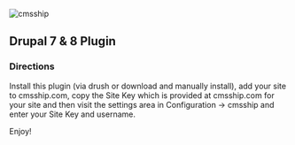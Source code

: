 ![cmsship](https://cmsship.com/img/color-logo.png "cmsship")

## Drupal 7 & 8 Plugin

### Directions

Install this plugin (via drush or download and manually install), add your site to cmsship.com, copy the Site Key which is provided at cmsship.com for your site and then visit the settings area in Configuration -> cmsship and enter your Site Key and username.

Enjoy!
